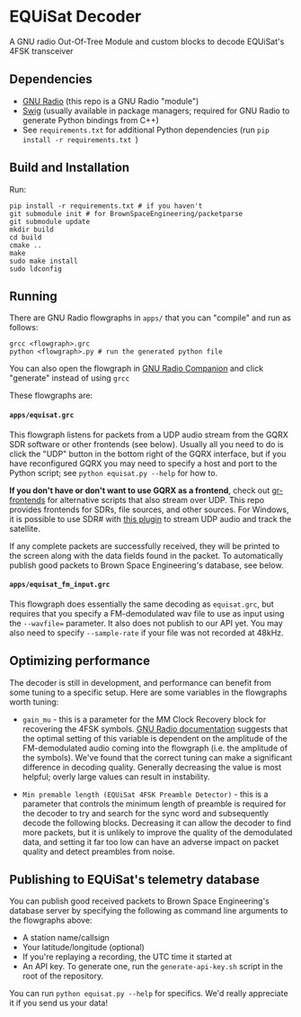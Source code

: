 # EQUiSat Decoder
A GNU radio Out-Of-Tree Module and custom blocks to decode EQUiSat's 4FSK transceiver

## Dependencies
- [GNU Radio](https://wiki.gnuradio.org/index.php/InstallingGR) (this repo is a GNU Radio "module")
- [Swig](http://swig.org/download.html) (usually available in package managers; required for GNU Radio to generate Python bindings from C++)
- See `requirements.txt` for additional Python dependencies (run `pip install -r requirements.txt `)

## Build and Installation
Run:
```
pip install -r requirements.txt # if you haven't
git submodule init # for BrownSpaceEngineering/packetparse
git submodule update
mkdir build
cd build
cmake ..
make
sudo make install
sudo ldconfig
```

## Running
There are GNU Radio flowgraphs in `apps/` that you can "compile" and run as follows:
```
grcc <flowgraph>.grc
python <flowgraph>.py # run the generated python file
```
You can also open the flowgraph in [GNU Radio Companion](https://wiki.gnuradio.org/index.php/GNURadioCompanion) and click "generate" instead of using `grcc`

These flowgraphs are:
#### `apps/equisat.grc`

This flowgraph listens for packets from a UDP audio stream from the GQRX SDR software or other frontends (see below). Usually all you need to do is click the "UDP" button in the bottom right of the GQRX interface, but if you have reconfigured GQRX you may need to specify a host and port to the Python script; see `python equisat.py --help` for how to.

**If you don't have or don't want to use GQRX as a frontend**, check out [gr-frontends](https://github.com/daniestevez/gr-frontends) for alternative scripts that also stream over UDP. This repo provides frontends for SDRs, file sources, and other sources. For Windows, it is possible to use SDR# with [this plugin](https://github.com/cpicoto/satnogstracker) to stream UDP audio and track the satellite. 

If any complete packets are successfully received, they will be printed to the screen along with the data fields found in the packet. To automatically publish good packets to Brown Space Engineering's database, see below.

#### `apps/equisat_fm_input.grc` 

This flowgraph does essentially the same decoding as `equisat.grc`, but requires that you specify a FM-demodulated wav file to use as input using the `--wavfile=` parameter. It also does not publish to our API yet. You may also need to specify `--sample-rate` if your file was not recorded at 48kHz.

## Optimizing performance
The decoder is still in development, and performance can benefit from some tuning to a specific setup. Here are some variables in the flowgraphs worth tuning:
- `gain_mu` - this is a parameter for the MM Clock Recovery block for recovering the 4FSK symbols. [GNU Radio documentation](https://www.gnuradio.org/doc/doxygen/classgr_1_1digital_1_1clock__recovery__mm__cc.html) suggests that the optimal setting of this variable is dependent on the amplitude of the FM-demodulated audio coming into the flowgraph (i.e. the amplitude of the symbols). We've found that the correct tuning can make a significant difference in decoding quality. Generally decreasing the value is most helpful; overly large values can result in instability.
 
- `Min premable length (EQUiSat 4FSK Preamble Detector)` - this is a parameter that controls the minimum length of preamble is required for the decoder to try and search for the sync word and subsequently decode the following blocks. Decreasing it can allow the decoder to find more packets, but it is unlikely to improve the quality of the demodulated data, and setting it far too low can have an adverse impact on packet quality and detect preambles from noise.

## Publishing to EQUiSat's telemetry database
You can publish good received packets to Brown Space Engineering's database server by specifying the following as command line arguments to the flowgraphs above:

- A station name/callsign
- Your latitude/longitude (optional)
- If you're replaying a recording, the UTC time it started at
- An API key. To generate one, run the `generate-api-key.sh` script in the root of the repository.
 
You can run `python equisat.py --help` for specifics. We'd really appreciate it if you send us your data!
 